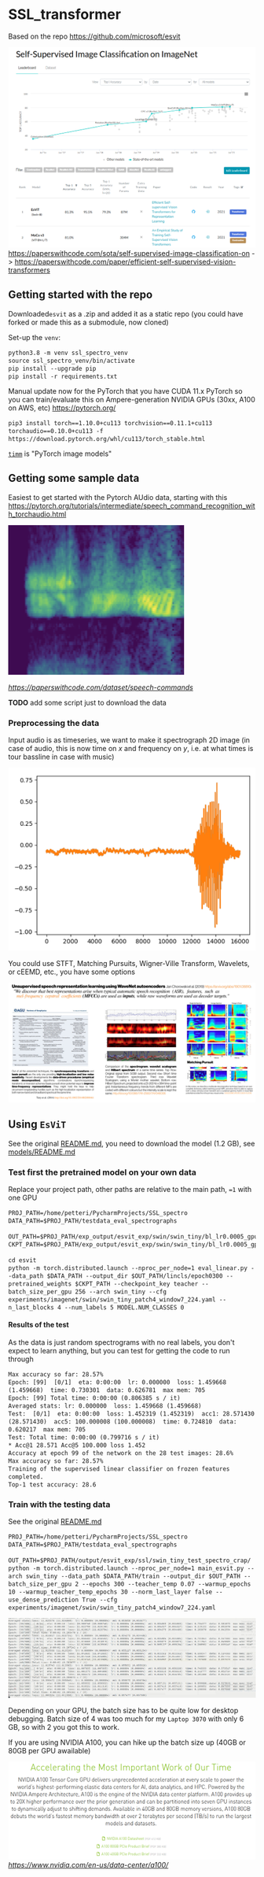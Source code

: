 # SSL_transformer

Based on the repo https://github.com/microsoft/esvit

![](imgs/esVit.png)
https://paperswithcode.com/sota/self-supervised-image-classification-on
-> https://paperswithcode.com/paper/efficient-self-supervised-vision-transformers

## Getting started with the repo

Downloaded`esvit` as a .zip and added it as a static repo (you could have forked or made this as a submodule, now cloned)

Set-up the `venv`:

```
python3.8 -m venv ssl_spectro_venv
source ssl_spectro_venv/bin/activate
pip install --upgrade pip
pip install -r requirements.txt 
```

Manual update now for the PyTorch that you have CUDA 11.x PyTorch so you can train/evaluate this on Ampere-generation NVIDIA GPUs (30xx, A100 on AWS, etc)
https://pytorch.org/

```
pip3 install torch==1.10.0+cu113 torchvision==0.11.1+cu113 torchaudio==0.10.0+cu113 -f https://download.pytorch.org/whl/cu113/torch_stable.html
```

[`timm`](https://github.com/rwightman/pytorch-image-models) is "PyTorch image models"

## Getting some sample data

Easiest to get started with the Pytorch AUdio data, starting with this https://pytorch.org/tutorials/intermediate/speech_command_recognition_with_torchaudio.html

![spectrograph](imgs/voice_spectro.png)

_https://paperswithcode.com/dataset/speech-commands_

**TODO** add some script just to download the data 

### Preprocessing the data

Input audio is as timeseries, we want to make it spectrograph 2D image (in case of audio, this is now time on _x_ and frequency on _y_, i.e. at what times is tour bassline in case with music)

![](imgs/data_in_1D.png)

You could use STFT, Matching Pursuits, Wigner-Ville Transform, Wavelets,  or cEEMD, etc., you have some options

![](imgs/timefreq.jpg)

## Using `EsViT`

See the original [README.md](https://github.com/microsoft/esvit), you need to download the model (1.2 GB), see [models/README.md](models/README.md)

### Test first the pretrained model on your own data

Replace your project path, other paths are relative to the main path, `=1` with one GPU

```
PROJ_PATH=/home/petteri/PycharmProjects/SSL_spectro
DATA_PATH=$PROJ_PATH/testdata_eval_spectrographs

OUT_PATH=$PROJ_PATH/exp_output/esvit_exp/swin/swin_tiny/bl_lr0.0005_gpu16_bs32_dense_multicrop_epoch300
CKPT_PATH=$PROJ_PATH/exp_output/esvit_exp/swin/swin_tiny/bl_lr0.0005_gpu16_bs32_dense_multicrop_epoch300/checkpoint.pth

cd esvit
python -m torch.distributed.launch --nproc_per_node=1 eval_linear.py --data_path $DATA_PATH --output_dir $OUT_PATH/lincls/epoch0300 --pretrained_weights $CKPT_PATH --checkpoint_key teacher --batch_size_per_gpu 256 --arch swin_tiny --cfg experiments/imagenet/swin/swin_tiny_patch4_window7_224.yaml --n_last_blocks 4 --num_labels 5 MODEL.NUM_CLASSES 0
```

#### Results of the test

As the data is just random spectrograms with no real labels, you don't expect to learn anything, but you can test for getting the code to run through

```
Max accuracy so far: 28.57%
Epoch: [99]  [0/1]  eta: 0:00:00  lr: 0.000000  loss: 1.459668 (1.459668)  time: 0.730301  data: 0.626781  max mem: 705
Epoch: [99] Total time: 0:00:00 (0.806385 s / it)
Averaged stats: lr: 0.000000  loss: 1.459668 (1.459668)
Test:  [0/1]  eta: 0:00:00  loss: 1.452319 (1.452319)  acc1: 28.571430 (28.571430)  acc5: 100.000008 (100.000008)  time: 0.724810  data: 0.620217  max mem: 705
Test: Total time: 0:00:00 (0.799716 s / it)
* Acc@1 28.571 Acc@5 100.000 loss 1.452
Accuracy at epoch 99 of the network on the 28 test images: 28.6%
Max accuracy so far: 28.57%
Training of the supervised linear classifier on frozen features completed.
Top-1 test accuracy: 28.6
```

### Train with the testing data

See the original [README.md](https://github.com/microsoft/esvit#one-node-training)

```
PROJ_PATH=/home/petteri/PycharmProjects/SSL_spectro
DATA_PATH=$PROJ_PATH/testdata_eval_spectrographs

OUT_PATH=$PROJ_PATH/output/esvit_exp/ssl/swin_tiny_test_spectro_crap/
python -m torch.distributed.launch --nproc_per_node=1 main_esvit.py --arch swin_tiny --data_path $DATA_PATH/train --output_dir $OUT_PATH --batch_size_per_gpu 2 --epochs 300 --teacher_temp 0.07 --warmup_epochs 10 --warmup_teacher_temp_epochs 30 --norm_last_layer false --use_dense_prediction True --cfg experiments/imagenet/swin/swin_tiny_patch4_window7_224.yaml 
```

![](imgs/garbage_Training.png)

Depending on your GPU, the batch size has to be quite low for desktop debugging. Batch size of 4 was too much for my `Laptop 3070` with only 6 GB, so with 2 you got this to work. 

If you are using NVIDIA A100, you can hike up the batch size up (40GB or 80GB per GPU awailable)

![](imgs/A100_specs.png)
_https://www.nvidia.com/en-us/data-center/a100/_



